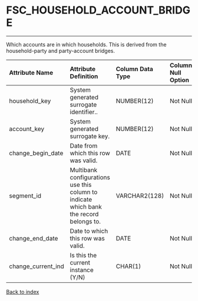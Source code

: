 # FSC_HOUSEHOLD_ACCOUNT_BRIDGE

---

Which accounts are in which households.  This is derived from the household-party and party-account bridges.

| Attribute Name     | Attribute Definition                                                                   | Column Data Type   | Column Null Option   | Column Is PK   | Column Is FK   |
|:-------------------|:---------------------------------------------------------------------------------------|:-------------------|:---------------------|:---------------|:---------------|
| household_key      | System generated surrogate identifier..                                                | NUMBER(12)         | Not Null             | No             | Yes            |
| account_key        | System generated surrogate key.                                                        | NUMBER(12)         | Not Null             | No             | Yes            |
| change_begin_date  | Date from which this row was valid.                                                    | DATE               | Not Null             | Yes            | No             |
| segment_id         | Multibank configurations use this column to indicate which bank the record belongs to. | VARCHAR2(128)      | Not Null             | No             | Yes            |
| change_end_date    | Date to which this row was valid.                                                      | DATE               | Not Null             | No             | No             |
| change_current_ind | Is this the current instance (Y/N)                                                     | CHAR(1)            | Not Null             | No             | No             |

[Back to index](./index.md)